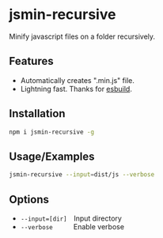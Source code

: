 
# jsmin-recursive

Minify javascript files on a folder recursively.

## Features

- Automatically creates ".min.js" file.
- Lightning fast. Thanks for [esbuild](https://esbuild.github.io/).


## Installation

```bash
npm i jsmin-recursive -g
```
## Usage/Examples

```bash
jsmin-recursive --input=dist/js --verbose
```

## Options

- `--input=[dir]`&ensp;&ensp;Input directory
- `--verbose`&ensp;&ensp;&ensp;&ensp;&ensp;&ensp;Enable verbose
